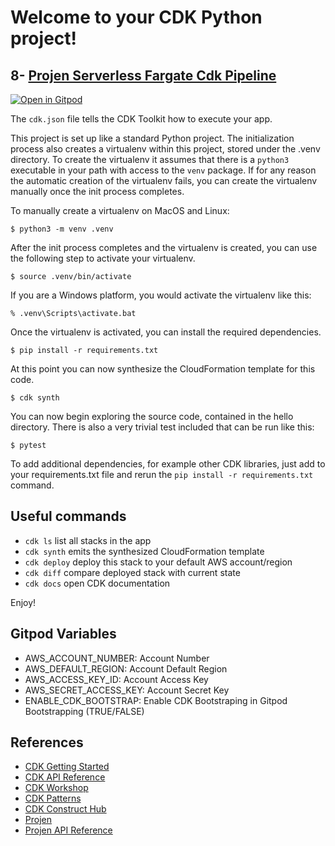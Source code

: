 # Welcome to your CDK Python project!
## 8- [Projen Serverless Fargate Cdk Pipeline]
[![Open in Gitpod](https://gitpod.io/button/open-in-gitpod.svg)](https://gitpod.io/#https://github.com/AymanZahran/CdkProjenExamples/tree/master/08_ProjenServerlessFargatePipeline)

The `cdk.json` file tells the CDK Toolkit how to execute your app.

This project is set up like a standard Python project.  The initialization process also creates
a virtualenv within this project, stored under the .venv directory.  To create the virtualenv
it assumes that there is a `python3` executable in your path with access to the `venv` package.
If for any reason the automatic creation of the virtualenv fails, you can create the virtualenv
manually once the init process completes.

To manually create a virtualenv on MacOS and Linux:

```
$ python3 -m venv .venv
```

After the init process completes and the virtualenv is created, you can use the following
step to activate your virtualenv.

```
$ source .venv/bin/activate
```

If you are a Windows platform, you would activate the virtualenv like this:

```
% .venv\Scripts\activate.bat
```

Once the virtualenv is activated, you can install the required dependencies.

```
$ pip install -r requirements.txt
```

At this point you can now synthesize the CloudFormation template for this code.

```
$ cdk synth
```

You can now begin exploring the source code, contained in the hello directory.
There is also a very trivial test included that can be run like this:

```
$ pytest
```

To add additional dependencies, for example other CDK libraries, just add to
your requirements.txt file and rerun the `pip install -r requirements.txt`
command.

## Useful commands

 * `cdk ls`          list all stacks in the app
 * `cdk synth`       emits the synthesized CloudFormation template
 * `cdk deploy`      deploy this stack to your default AWS account/region
 * `cdk diff`        compare deployed stack with current state
 * `cdk docs`        open CDK documentation

Enjoy!

## Gitpod Variables
- AWS_ACCOUNT_NUMBER: Account Number
- AWS_DEFAULT_REGION: Account Default Region
- AWS_ACCESS_KEY_ID: Account Access Key
- AWS_SECRET_ACCESS_KEY: Account Secret Key
- ENABLE_CDK_BOOTSTRAP: Enable CDK Bootstraping in Gitpod Bootstrapping (TRUE/FALSE)

## References
- [CDK Getting Started]
- [CDK API Reference]
- [CDK Workshop]
- [CDK Patterns]
- [CDK Construct Hub]
- [Projen]
- [Projen API Reference]

[CDK Getting Started]: https://docs.aws.amazon.com/cdk/v2/guide/getting_started.html
[CDK API Reference]: https://docs.aws.amazon.com/cdk/api/v2/
[CDK Workshop]: https://cdkworkshop.com/
[CDK Patterns]: https://cdkpatterns.com/
[CDK Construct Hub]: https://constructs.dev/
[Projen]: https://github.com/projen/projen
[Projen API Reference]: https://projen.io/api/API.html
[SQS & SNS]: https://github.com/AymanZahran/CdkProjenExamples/tree/master/01_sqs_sns
[Hello Lambda]: https://github.com/AymanZahran/CdkProjenExamples/tree/master/02_hello_lambda
[Lambda Api Gateway]: https://github.com/AymanZahran/CdkProjenExamples/tree/master/03_lambda_apigw
[Serverless App]: https://github.com/AymanZahran/CdkProjenExamples/tree/master/04_serverless
[Cdk Pipelines]: https://github.com/AymanZahran/CdkProjenExamples/tree/master/05_cdk_pipelines
[Fargate]: https://github.com/AymanZahran/CdkProjenExamples/tree/master/06_Fargate
[Serverless Fargate Cdk Pipeline]: https://github.com/AymanZahran/CdkProjenExamples/tree/master/07_ServerlessFargatePipeline
[Projen Serverless Fargate Cdk Pipeline]: https://github.com/AymanZahran/CdkProjenExamples/tree/master/08_ProjenServerlessFargatePipeline
